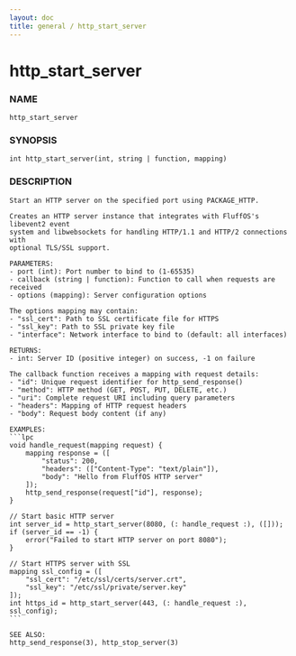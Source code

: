 ```yaml
---
layout: doc
title: general / http_start_server
---
```

# http_start_server

### NAME

    http_start_server

### SYNOPSIS

    int http_start_server(int, string | function, mapping)

### DESCRIPTION

    Start an HTTP server on the specified port using PACKAGE_HTTP.

    Creates an HTTP server instance that integrates with FluffOS's libevent2 event
    system and libwebsockets for handling HTTP/1.1 and HTTP/2 connections with
    optional TLS/SSL support.
    
    PARAMETERS:
    - port (int): Port number to bind to (1-65535)
    - callback (string | function): Function to call when requests are received
    - options (mapping): Server configuration options
    
    The options mapping may contain:
    - "ssl_cert": Path to SSL certificate file for HTTPS
    - "ssl_key": Path to SSL private key file  
    - "interface": Network interface to bind to (default: all interfaces)
    
    RETURNS:
    - int: Server ID (positive integer) on success, -1 on failure
    
    The callback function receives a mapping with request details:
    - "id": Unique request identifier for http_send_response()
    - "method": HTTP method (GET, POST, PUT, DELETE, etc.)
    - "uri": Complete request URI including query parameters
    - "headers": Mapping of HTTP request headers
    - "body": Request body content (if any)
    
    EXAMPLES:
    ```lpc
    void handle_request(mapping request) {
        mapping response = ([
            "status": 200,
            "headers": (["Content-Type": "text/plain"]),
            "body": "Hello from FluffOS HTTP server"
        ]);
        http_send_response(request["id"], response);
    }
    
    // Start basic HTTP server
    int server_id = http_start_server(8080, (: handle_request :), ([]));
    if (server_id == -1) {
        error("Failed to start HTTP server on port 8080");
    }
    
    // Start HTTPS server with SSL
    mapping ssl_config = ([
        "ssl_cert": "/etc/ssl/certs/server.crt",
        "ssl_key": "/etc/ssl/private/server.key"
    ]);
    int https_id = http_start_server(443, (: handle_request :), ssl_config);
    ```
    
    SEE ALSO:
    http_send_response(3), http_stop_server(3)

